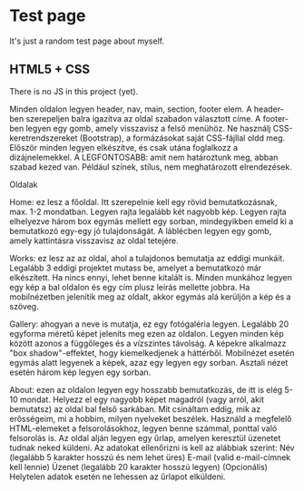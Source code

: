 # Test page 

It's just a random test page about myself.

## HTML5 + CSS

There is no JS in this project (yet).


Minden oldalon legyen header, nav, main, section, footer elem.
A header-ben szerepeljen balra igazítva az oldal szabadon választott címe.
A footer-ben legyen egy gomb, amely visszavisz a felső menühöz.
Ne használj CSS-keretrendszereket (Bootstrap), a formázásokat saját CSS-fájllal oldd meg. Először minden legyen elkészítve, és csak utána foglalkozz a dizájnelemekkel.
A LEGFONTOSABB: amit nem határoztunk meg, abban szabad kezed van. Például színek, stílus, nem meghatározott elrendezések.

Oldalak

Home: ez lesz a főoldal. 
    Itt szerepelnie kell egy rövid bemutatkozásnak, max. 1-2 mondatban. 
    Legyen rajta legalább két nagyobb kép.
    Legyen rajta elhelyezve három box egymás mellett egy sorban, mindegyikben emeld ki a bemutatkozó egy-egy jó tulajdonságát.
    A láblécben legyen egy gomb, amely kattintásra visszavisz az oldal tetejére.

Works: ez lesz az az oldal, ahol a tulajdonos bemutatja az eddigi munkáit.
    Legalább 3 eddigi projektet mutass be, amelyet a bemutatkozó már elkészített. Ha nincs ennyi, lehet benne kitalált is. Minden munkához legyen egy kép a bal oldalon és egy cím plusz leírás mellette jobbra. Ha mobilnézetben jelenítik meg az oldalt, akkor egymás alá kerüljön a kép és a szöveg.

Gallery: ahogyan a neve is mutatja, ez egy fotógaléria legyen.
    Legalább 20 egyforma méretű képet jeleníts meg ezen az oldalon.
    Legyen minden kép között azonos a függőleges és a vízszintes távolság.
    A képekre alkalmazz "box shadow"-effektet, hogy kiemelkedjenek a háttérből.
    Mobilnézet esetén egymás alatt legyenek a képek, azaz egy legyen egy sorban.
    Asztali nézet esetén három kép legyen egy sorban.

About: ezen az oldalon legyen egy hosszabb bemutatkozás, de itt is elég 5-10 mondat. 
    Helyezz el egy nagyobb képet magadról (vagy arról, akit bemutatsz) az oldal bal felső sarkában.
    Mit csináltam eddig, mik az erősségeim, mi a hobbim, milyen nyelveket beszélek. Használd a megfelelő HTML-elemeket a felsorolásokhoz, legyen benne számmal, ponttal való felsorolás is. 
    Az oldal alján legyen egy űrlap, amelyen keresztül üzenetet tudnak neked küldeni. Az adatokat ellenőrizni is kell az alábbiak szerint:
    Név (legalább 5 karakter hosszú és nem lehet üres)
    E-mail (valid e-mail-címnek kell lennie)
    Üzenet (legalább 20 karakter hosszú legyen)
    (Opcionális) Helytelen adatok esetén ne lehessen az űrlapot elküldeni.